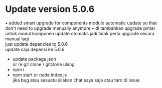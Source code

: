 # Update version 5.0.6
• added smart upgrade for components module automatic update so that don't need to upgrade manually anymore
• di tambahkan upgrade pintar untuk modul komponen update otomatis 
jadi tidak perlu upgrade secara manual lagi
<br>
just update depencies to 5.0.6<br>
update saja depensi ke 5.0.6<br>
* update package.json<br>
or re git clone / gitclone ulang<br>
* npm i<br>
* npm start or node index.js<br>
jika bug atau sesuatu silakan chat saya saja atau taro di issue

